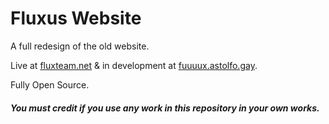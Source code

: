 # Fluxus Website
A full redesign of the old website.

Live at [fluxteam.net](https://fluxteam.net) & in development at [fuuuux.astolfo.gay](https://fuuuux.astolfo.gay/).

Fully Open Source.

##### *You must credit if you use any work in this repository in your own works.*
